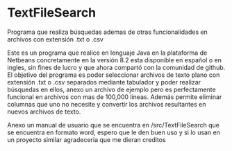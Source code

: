 # TextFileSearch
Programa que realiza búsquedas ademas de otras funcionalidades en archivos con extensión .txt o .csv

Este es un programa que realice en lenguaje Java en la plataforma de Netbeans concretamente en la versión 8.2 esta disponible en español o en ingles, sin fines de lucro y que ahora compartó con la comunidad de github.
El objetivo del programa es poder seleccionar archivos de texto plano con extensión .txt o .csv separados mediante tabulador y poder
realizar búsquedas en ellos, anexo un archivo de ejemplo pero es perfectamente funcional en archivos con mas de 100,000 lineas.
Además permite eliminar columnas que uno no necesite y convertir los archivos resultantes en nuevos archivos de texto.

Anexo un manual de usuario que se encuentra en /src/TextFileSearch que se encuentra en formato word, espero que le den buen uso y si
lo usan en un proyecto similar agradeceria que me dieran creditos 
